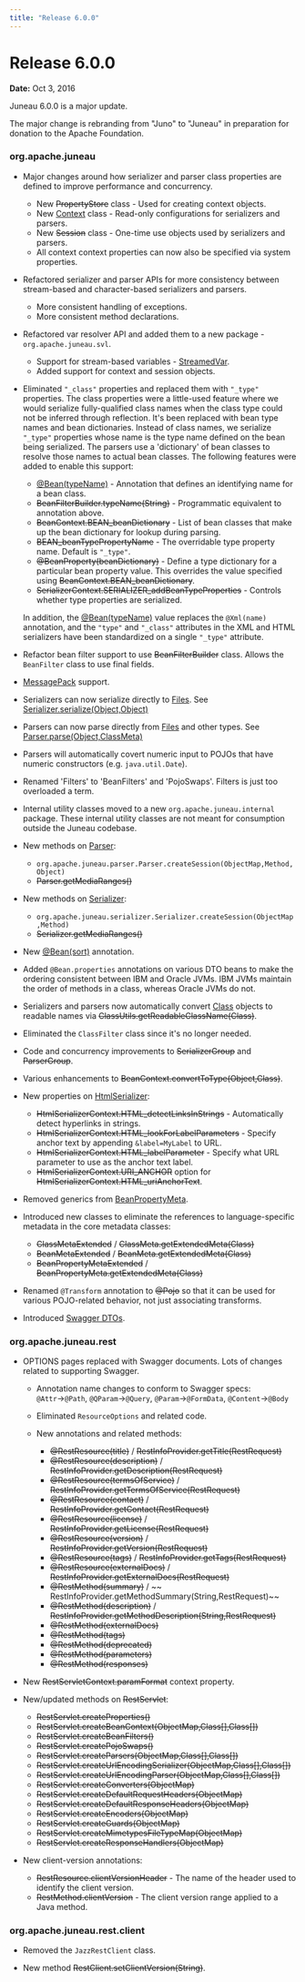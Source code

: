 ```yaml
---
title: "Release 6.0.0"
---
```


# Release 6.0.0

**Date:** Oct 3, 2016

Juneau 6.0.0 is a major update.

The major change is rebranding from "Juno" to "Juneau" in preparation for donation to the Apache Foundation.

### org.apache.juneau

- Major changes around how serializer and parser class properties are defined to improve performance and
  concurrency.

  - New ~~PropertyStore~~ class - Used for creating context objects.
  - New [Context](API_DOCS/org/apache/juneau/Context.html) class - Read-only configurations for serializers and
    parsers.
  - New ~~Session~~ class - One-time use objects used by serializers and parsers.
  - All context context properties can now also be specified via system properties.

- Refactored serializer and parser APIs for more consistency between stream-based and character-based serializers
  and parsers.

  - More consistent handling of exceptions.
  - More consistent method declarations.

- Refactored var resolver API and added them to a new package - `org.apache.juneau.svl`.

  - Support for stream-based variables - [StreamedVar](API_DOCS/org/apache/juneau/svl/StreamedVar.html).
  - Added support for context and session objects.

- Eliminated `"_class"` properties and replaced them with `"_type"` properties.
  The class properties were a little-used feature where we would serialize fully-qualified class names when the
  class type could not be inferred through reflection.
  It's been replaced with bean type names and bean dictionaries.
  Instead of class names, we serialize `"_type"` properties whose name is the type name defined on the bean being
  serialized.
  The parsers use a 'dictionary' of bean classes to resolve those names to actual bean classes.
  The following features were added to enable this support:

  - [@Bean(typeName)](API_DOCS/org/apache/juneau/annotation/Bean.html#typeName()) - Annotation that defines an
    identifying name for a bean class.
  - ~~BeanFilterBuilder.typeName(String)~~ - Programmatic equivalent to annotation above.
  - ~~BeanContext.BEAN_beanDictionary~~ - List of bean classes that make up the bean dictionary for lookup during
    parsing.
  -  ~~BEAN_beanTypePropertyName~~ - The overridable type property name. Default is `"_type"`.
  - ~~@BeanProperty(beanDictionary)~~ - Define a type dictionary for a particular bean property value.
    This overrides the value specified using ~~BeanContext.BEAN_beanDictionary~~.
  - ~~SerializerContext.SERIALIZER_addBeanTypeProperties~~ - Controls whether type properties are serialized.

  In addition, the [@Bean(typeName)](API_DOCS/org/apache/juneau/annotation/Bean.html#typeName()) value replaces
  the `@Xml(name)` annotation, and the `"type"` and `"_class"` attributes in the XML and HTML serializers have been
  standardized on a single `"_type"` attribute.

- Refactor bean filter support to use  ~~BeanFilterBuilder~~ class.
  Allows the `BeanFilter` class to use final fields.

- [MessagePack](API_DOCS/org/apache/juneau/msgpack.html) support.

- Serializers can now serialize directly to [Files](API_DOCS/java/io/File.html).
  See [Serializer.serialize(Object,Object)](API_DOCS/org/apache/juneau/serializer/Serializer.html#serialize(Object,Object))

- Parsers can now parse directly from [Files](API_DOCS/java/io/File.html) and other types.
  See [Parser.parse(Object,ClassMeta)](API_DOCS/org/apache/juneau/parser/Parser.html#parse(Object,ClassMeta))

- Parsers will automatically covert numeric input to POJOs that have numeric constructors (e.g. `java.util.Date`).

- Renamed 'Filters' to 'BeanFilters' and 'PojoSwaps'. Filters is just too overloaded a term.

- Internal utility classes moved to a new `org.apache.juneau.internal` package.
  These internal utility classes are not meant for consumption outside the Juneau codebase.

- New methods on [Parser](API_DOCS/org/apache/juneau/parser/Parser.html):

  - `org.apache.juneau.parser.Parser.createSession(ObjectMap,Method,Object)`
  - ~~Parser.getMediaRanges()~~

- New methods on [Serializer](API_DOCS/org/apache/juneau/serializer/Serializer.html):

  - `org.apache.juneau.serializer.Serializer.createSession(ObjectMap,Method)`
  - ~~Serializer.getMediaRanges()~~

- New [@Bean(sort)](API_DOCS/org/apache/juneau/annotation/Bean.html#sort()) annotation.

- Added `@Bean.properties` annotations on various DTO beans to make the ordering consistent between IBM and Oracle
  JVMs.
  IBM JVMs maintain the order of methods in a class, whereas Oracle JVMs do not.

- Serializers and parsers now automatically convert [Class](API_DOCS/java/lang/Class.html) objects to readable
  names via ~~ClassUtils.getReadableClassName(Class)~~.

- Eliminated the `ClassFilter` class since it's no longer needed.

- Code and concurrency improvements to  ~~SerializerGroup~~ and  ~~ParserGroup~~.

- Various enhancements to ~~BeanContext.convertToType(Object,Class)~~.

- New properties on [HtmlSerializer](API_DOCS/org/apache/juneau/html/HtmlSerializer.html):

  - ~~HtmlSerializerContext.HTML_detectLinksInStrings~~ - Automatically detect hyperlinks in strings.
  - ~~HtmlSerializerContext.HTML_lookForLabelParameters~~ - Specify anchor text by appending `&label=MyLabel` to
    URL.
  - ~~HtmlSerializerContext.HTML_labelParameter~~ - Specify what URL parameter to use as the anchor text label.
  - ~~HtmlSerializerContext.URI_ANCHOR~~ option for ~~HtmlSerializerContext.HTML_uriAnchorText~~.

- Removed generics from [BeanPropertyMeta](API_DOCS/org/apache/juneau/BeanPropertyMeta.html).

- Introduced new classes to eliminate the references to language-specific metadata in the core metadata classes:

  -  ~~ClassMetaExtended~~ / ~~ClassMeta.getExtendedMeta(Class)~~
  -  ~~BeanMetaExtended~~ / ~~BeanMeta.getExtendedMeta(Class)~~
  -  ~~BeanPropertyMetaExtended~~ / ~~BeanPropertyMeta.getExtendedMeta(Class)~~

- Renamed `@Transform` annotation to ~~@Pojo~~ so that it can be used for various POJO-related behavior, not just
  associating transforms.

- Introduced [Swagger DTOs](API_DOCS/org/apache/juneau/dto/swagger.html).

### org.apache.juneau.rest

- OPTIONS pages replaced with Swagger documents.
  Lots of changes related to supporting Swagger.

  - Annotation name changes to conform to Swagger specs: `@Attr`→`@Path`, `@QParam`→`@Query`, `@Param`→`@FormData`,
    `@Content`→`@Body`
  - Eliminated `ResourceOptions` and related code.
  - New annotations and related methods:

    - ~~@RestResource(title)~~ / ~~RestInfoProvider.getTitle(RestRequest)~~
    - ~~@RestResource(description)~~ / ~~RestInfoProvider.getDescription(RestRequest)~~
    - ~~@RestResource(termsOfService)~~ / ~~RestInfoProvider.getTermsOfService(RestRequest)~~
    - ~~@RestResource(contact)~~ / ~~RestInfoProvider.getContact(RestRequest)~~
    - ~~@RestResource(license)~~ / ~~RestInfoProvider.getLicense(RestRequest)~~
    - ~~@RestResource(version)~~ / ~~RestInfoProvider.getVersion(RestRequest)~~
    - ~~@RestResource(tags)~~ / ~~RestInfoProvider.getTags(RestRequest)~~
    - ~~@RestResource(externalDocs)~~ / ~~RestInfoProvider.getExternalDocs(RestRequest)~~
    - ~~@RestMethod(summary)~~ / ~~ RestInfoProvider.getMethodSummary(String,RestRequest)~~
    - ~~@RestMethod(description)~~ /
      ~~RestInfoProvider.getMethodDescription(String,RestRequest)~~
    - ~~@RestMethod(externalDocs)~~
    - ~~@RestMethod(tags)~~
    - ~~@RestMethod(deprecated)~~
    - ~~@RestMethod(parameters)~~
    - ~~@RestMethod(responses)~~

- New ~~RestServletContext.paramFormat~~ context property.

- New/updated methods on  ~~RestServlet~~:

  - ~~RestServlet.createProperties()~~
  - ~~RestServlet.createBeanContext(ObjectMap,Class[],Class[])~~
  - ~~RestServlet.createBeanFilters()~~
  - ~~RestServlet.createPojoSwaps()~~
  - ~~RestServlet.createParsers(ObjectMap,Class[],Class[])~~
  - ~~RestServlet.createUrlEncodingSerializer(ObjectMap,Class[],Class[])~~
  - ~~RestServlet.createUrlEncodingParser(ObjectMap,Class[],Class[])~~
  - ~~RestServlet.createConverters(ObjectMap)~~
  - ~~RestServlet.createDefaultRequestHeaders(ObjectMap)~~
  - ~~RestServlet.createDefaultResponseHeaders(ObjectMap)~~
  - ~~RestServlet.createEncoders(ObjectMap)~~
  - ~~RestServlet.createGuards(ObjectMap)~~
  - ~~RestServlet.createMimetypesFileTypeMap(ObjectMap)~~
  - ~~RestServlet.createResponseHandlers(ObjectMap)~~

- New client-version annotations:

  - ~~RestResource.clientVersionHeader~~ - The name of the header used to identify the client version.
  - ~~RestMethod.clientVersion~~ - The client version range applied to a Java method.

### org.apache.juneau.rest.client

- Removed the `JazzRestClient` class.

- New method ~~RestClient.setClientVersion(String)~~.